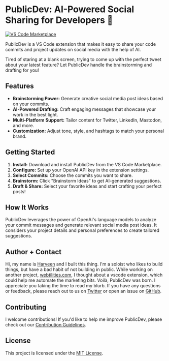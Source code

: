 # PublicDev: AI-Powered Social Sharing for Developers 🚀

[![VS Code Marketplace](https://img.shields.io/vscode-marketplace/v/your-publisher-name.publicdev.svg?style=for-the-badge)](https://marketplace.visualstudio.com/items?itemName=your-publisher-name.publicdev)

PublicDev is a VS Code extension that makes it easy to share your code commits and project updates on social media with the help of AI.

Tired of staring at a blank screen, trying to come up with the perfect tweet about your latest feature? Let PublicDev handle the brainstorming and drafting for you!

## Features

- **Brainstorming Power:** Generate creative social media post ideas based on your commits.
- **AI-Powered Drafting:** Craft engaging messages that showcase your work in the best light.
- **Multi-Platform Support:** Tailor content for Twitter, LinkedIn, Mastodon, and more.
- **Customization:** Adjust tone, style, and hashtags to match your personal brand.

## Getting Started

1. **Install:** Download and install PublicDev from the VS Code Marketplace.
2. **Configure:** Set up your OpenAI API key in the extension settings.
3. **Select Commits:** Choose the commits you want to share.
4. **Brainstorm:** Click "Brainstorm Ideas" to get AI-generated suggestions.
5. **Draft & Share:** Select your favorite ideas and start crafting your perfect posts!

## How It Works

PublicDev leverages the power of OpenAI's language models to analyze your commit messages and generate relevant social media post ideas. It considers your project details and personal preferences to create tailored suggestions.

## Author + Contact

Hi, my name is [Harveen](https://twitter.com/harveenatwal_) and I built this thing. I'm a soloist who likes to build things, but have a bad habit of not building in public. While working on another project, [webtilities.com](https://webtilities.com), I thought about a vscode extension, which could help me automate the marketing bits. Voilà, PublicDev was born. I appreciate you taking the time to read my blurb. If you have any questions or feedback, please reach out to us on [Twitter](https://twitter.com/harveenatwal_) or open an issue on [GitHub](https://github.com/harveenatwal/vscode-publicdev).

## Contributing

I welcome contributions! If you'd like to help me improve PublicDev, please check out our [Contribution Guidelines](CONTRIBUTING.md).

## License

This project is licensed under the [MIT License](LICENSE).
